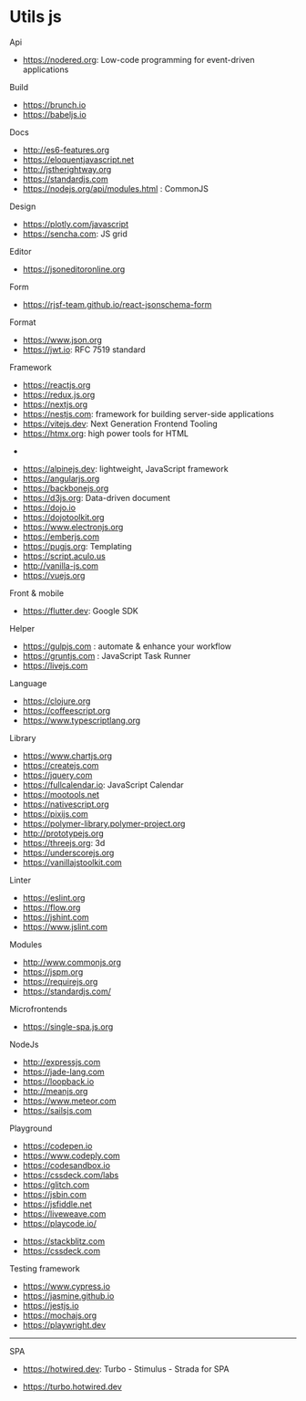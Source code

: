 # Utils js

Api
* https://nodered.org: Low-code programming for event-driven applications

Build
* https://brunch.io
* https://babeljs.io

Docs
* http://es6-features.org
* https://eloquentjavascript.net
* http://jstherightway.org
* https://standardjs.com
* https://nodejs.org/api/modules.html : CommonJS

Design
* https://plotly.com/javascript
* https://sencha.com: JS grid

Editor
- https://jsoneditoronline.org

Form
- https://rjsf-team.github.io/react-jsonschema-form

Format
* https://www.json.org
* https://jwt.io: RFC 7519 standard

Framework
+ https://reactjs.org
+ https://redux.js.org
+ https://nextjs.org
+ https://nestjs.com: framework for building server-side applications
+ https://vitejs.dev: Next Generation Frontend Tooling
+ https://htmx.org: high power tools for HTML
-
* https://alpinejs.dev:  lightweight, JavaScript framework
* https://angularjs.org
* https://backbonejs.org
* https://d3js.org: Data-driven document
* https://dojo.io
* https://dojotoolkit.org
* https://www.electronjs.org
* https://emberjs.com
* https://pugjs.org: Templating
* https://script.aculo.us
* http://vanilla-js.com
* https://vuejs.org

Front & mobile
- https://flutter.dev: Google SDK

Helper
* https://gulpjs.com : automate & enhance your workflow
* https://gruntjs.com : JavaScript Task Runner
* https://livejs.com

Language
* https://clojure.org
* https://coffeescript.org
* https://www.typescriptlang.org

Library
* https://www.chartjs.org
* https://createjs.com
* https://jquery.com
* https://fullcalendar.io: JavaScript Calendar
* https://mootools.net
* https://nativescript.org
* https://pixijs.com
* https://polymer-library.polymer-project.org
* http://prototypejs.org
* https://threejs.org: 3d
* https://underscorejs.org
* https://vanillajstoolkit.com

Linter
* https://eslint.org
* https://flow.org
* https://jshint.com
* https://www.jslint.com

Modules
* http://www.commonjs.org
* https://jspm.org
* https://requirejs.org
* https://standardjs.com/

Microfrontends
* https://single-spa.js.org

NodeJs
* http://expressjs.com
* https://jade-lang.com
* https://loopback.io
* http://meanjs.org
* https://www.meteor.com
* https://sailsjs.com

Playground
* https://codepen.io
* https://www.codeply.com
* https://codesandbox.io
* https://cssdeck.com/labs
* https://glitch.com
* https://jsbin.com
* https://jsfiddle.net
* https://liveweave.com
* https://playcode.io/

- https://stackblitz.com
- https://cssdeck.com

Testing framework
* https://www.cypress.io
* https://jasmine.github.io
* https://jestjs.io
* https://mochajs.org
* https://playwright.dev

---
SPA
* https://hotwired.dev: Turbo - Stimulus - Strada for SPA
+ https://turbo.hotwired.dev 
